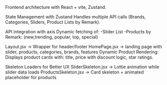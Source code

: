 Frontend architecture with React + vite, Zustand.

State Management with Zustand
Handles multiple API calls (Brands, Categories, Sliders, Product Lists by Remark).

API integration with axis
Dynamic fetching of:
                    -Slider List
                    -Products by Remark: (new,trending, popular, top, special)


Layout.jsx -> Wrapper for header/footer
HomePage.jsx -> landing page with slider, products, categories, brands, features
Dynamic Product Rendering:
Displays product cards with: title, 
                            price with discount logic, 
                            star ratings.

Skeleton Loaders for Better UX
SliderSkeleton.jsx -> Lottie animation while slider data loads
ProductsSkeleton.jsx -> Card skeleton + animated placeholder for products